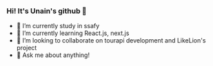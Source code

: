 ### Hi! It's Unain's github 👋


- 🔭 I’m currently study in ssafy
- 🌱 I’m currently learning React.js, next.js
- 👯 I’m looking to collaborate on tourapi development and LikeLion's project
- 💬 Ask me about anything!
